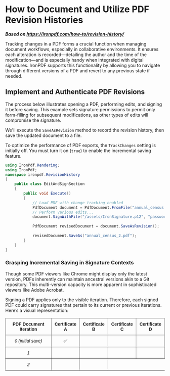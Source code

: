 # How to Document and Utilize PDF Revision Histories

***Based on <https://ironpdf.com/how-to/revision-history/>***


Tracking changes in a PDF forms a crucial function when managing document workflows, especially in collaborative environments. It ensures each alteration is recorded—detailing the author and the time of the modification—and is especially handy when integrated with digital signatures. IronPDF supports this functionality by allowing you to navigate through different versions of a PDF and revert to any previous state if needed.

## Implement and Authenticate PDF Revisions

The process below illustrates opening a PDF, performing edits, and signing it before saving. This example sets signature permissions to permit only form-filling for subsequent modifications, as other types of edits will compromise the signature.

We'll execute the `SaveAsRevision` method to record the revision history, then save the updated document to a file.

To optimize the performance of PDF exports, the `TrackChanges` setting is initially off. You must turn it on (`true`) to enable the incremental saving feature.

```cs
using IronPdf.Rendering;
using IronPdf;
namespace ironpdf.RevisionHistory
{
    public class EditAndSignSection
    {
        public void Execute()
        {
            // Load PDF with change tracking enabled
            PdfDocument document = PdfDocument.FromFile("annual_census.pdf", TrackChanges: ChangeTrackingModes.EnableChangeTracking);
            // Perform various edits...
            document.SignWithFile("/assets/IronSignature.p12", "password", null, IronPdf.Signing.SignaturePermissions.AdditionalSignaturesAndFormFillingAllowed);
            
            PdfDocument revisedDocument = document.SaveAsRevision();
            
            revisedDocument.SaveAs("annual_census_2.pdf");
        }
    }
}
```

### Grasping Incremental Saving in Signature Contexts

Though some PDF viewers like Chrome might display only the latest version, PDFs inherently can maintain ancestral versions akin to a Git repository. This multi-version capacity is more apparent in sophisticated viewers like Adobe Acrobat.

Signing a PDF applies only to the visible iteration. Therefore, each signed PDF could carry signatures that pertain to its current or previous iterations. Here’s a visual representation:

<style type="text/css">
.tg  {border-collapse:collapse;border-spacing:0;}
.tg td{border-style:solid;border-width:1px;font-family:Arial, sans-serif;font-size:14px;
  overflow:hidden;padding:10px 5px;word-break:normal;}
.tg th{border-color:black;border-style:solid;border-width:1px;font-family:Arial, sans-serif;font-size:14px;
  font-weight:normal;overflow:hidden;padding:10px 5px;word-break:normal;}
.tg .tg-8bgf{border-color:inherit;font-style:italic;text-align:center;vertical-align:top}
.tg .tg-baqh{text-align:center;vertical-align:top}
.tg .tg-c3ow{border-color:inherit;text-align:center;vertical-align:top}
.tg .tg-7btt{border-color:inherit;font-weight:bold;text-align:center;vertical-align:top}
.tg .tg-fymr{border-color:inherit;font-weight:bold;text-align:left;vertical-align:top}
.tg .tg-0pky{border-color:inherit;text-align:left;vertical-align:top}
.tg .tg-5frq{font-style:italic;text-align:center;vertical-align:top}
.tg .tg-0lax{text-align:left;vertical-align:top}
</style>
<table class="tg">
<thead>
  <tr>
    <th class="tg-7btt">PDF Document Iteration</th>
    <th class="tg-7btt">Certificate A</th>
    <th class="tg-7btt">Certificate B</th>
    <th class="tg-7btt">Certificate C</th>
    <th class="tg-7btt">Certificate D</th>
  </tr>
</thead>
<tbody>
  <tr>
    <td class="tg-8bgf">0 (initial save)</td>
    <td class="tg-c3ow">✅</td>
    <td class="tg-c3ow"></td>
    <td class="tg-c3ow"></td>
    <td class="tg-0pky"></td>
  </tr>
  <tr>
    <td class="tg-8bgf">1</td>
    <td class="tg-c3ow"></td>
    <td class="tg-c3ow"></td>
    <td class="tg-0pky"></td>
    <td class="tg-0pky"></td>
  </tr>
  <tr>
    <td class="tg-8bgf">2</td>
    <td class="tg-c3ow"></td>
    <td class="tg-c3ow"></td